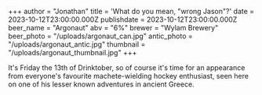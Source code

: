 +++
author = "Jonathan"
title = 'What do you mean, "wrong Jason"?'
date = 2023-10-12T23:00:00.000Z
publishdate = 2023-10-12T23:00:00.000Z
beer_name = "Argonaut"
abv = "6%"
brewer = "Wylam Brewery"
beer_photo = "/uploads/argonaut_can.jpg"
antic_photo = "/uploads/argonaut_antic.jpg"
thumbnail = "/uploads/argonaut_thumbnail.jpg"
+++

It's Friday the 13th of Drinktober, so of course it's time for an appearance from everyone's favourite machete-wielding hockey enthusiast, seen here on one of his lesser known adventures in ancient Greece.
